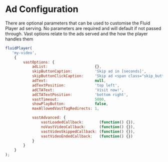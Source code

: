 # Ad Configuration

There are optional parameters that can be used to customise the Fluid Player ad serving. 
No parameters are required and will default if not passed through. 
Vast options relate to the ads served and the how the player handles them

```js
fluidPlayer(
   'my-video',
    {
        vastOptions: {
            adList:                     {},
            skipButtonCaption:          'Skip ad in [seconds]',
            skipButtonClickCaption:     'Skip ad <span class="skip_button_icon"></span>',
            adText:                     null,
            adTextPosition:             'top left',
            adCTAText:                  'Visit now!',
            adCTATextPosition:          'bottom right',
            vastTimeout:                5000,
            showPlayButton:             false,
            maxAllowedVastTagRedirects: 1,

            vastAdvanced: {
				vastLoadedCallback:       (function() {}),
				noVastVideoCallback:      (function() {}),
				vastVideoSkippedCallback: (function() {}),
				vastVideoEndedCallback:   (function() {})
            }
        }
    }
);
```






















































































































